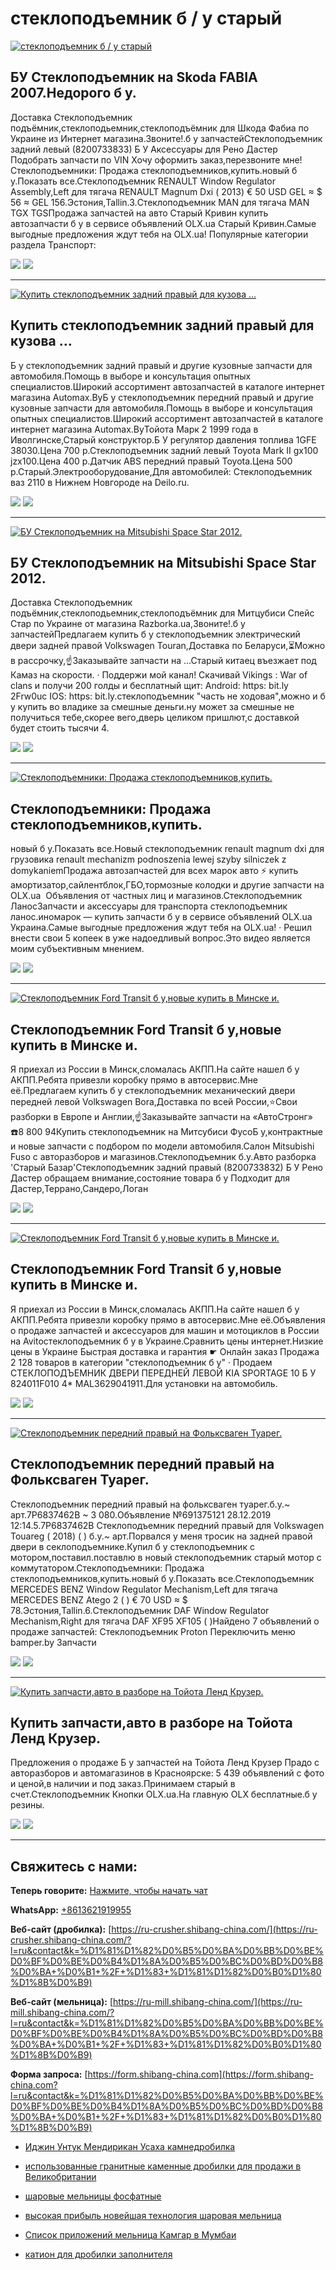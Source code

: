 # стеклоподъемник б / у старый

<a href="https://swt.shibang-china.com/?l=ru&img&k=%D1%81%D1%82%D0%B5%D0%BA%D0%BB%D0%BE%D0%BF%D0%BE%D0%B4%D1%8A%D0%B5%D0%BC%D0%BD%D0%B8%D0%BA+%D0%B1+%2F+%D1%83+%D1%81%D1%82%D0%B0%D1%80%D1%8B%D0%B9" target="_blank">![стеклоподъемник б / у старый](http://static.shibang-china.com/all-800x300/377.jpg)</a>

## БУ Стеклоподъемник на Skoda FABIA 2007.Недорого б у.
Доставка Стеклоподъемник подъёмник,стеклоподьемник,стеклоподъёмник для Шкода Фабиа по Украине из Интернет магазина.Звоните!.б у запчастейСтеклоподъемник задний левый (8200733833) Б У Аксессуары для Рено Дастер Подобрать запчасти по VIN Хочу оформить заказ,перезвоните мне!Стеклоподъемники: Продажа стеклоподъемников,купить.новый б у.Показать все.Стеклоподъемник RENAULT Window Regulator Assembly,Left для тягача RENAULT Magnum Dxi ( 2013) € 50 USD GEL ≈ $ 56 ≈ GEL 156.Эстония,Tallin.3.Стеклоподъемник MAN для тягача MAN TGX TGSПродажа запчастей на авто Старый Кривин купить автозапчасти б у в сервисе объявлений OLX.ua Старый Кривин.Самые выгодные предложения ждут тебя на OLX.ua! Популярные категории раздела Транспорт:


<a href="https://whatsapp.shibangsoft.com/WhatsApp.php" target="_blank" title="WhatsApp">![](http://static.shibang-china.com/icon/whatsapp.png)</a> <a href="https://swt.shibang-china.com/?l=ru&icon&k=%D1%81%D1%82%D0%B5%D0%BA%D0%BB%D0%BE%D0%BF%D0%BE%D0%B4%D1%8A%D0%B5%D0%BC%D0%BD%D0%B8%D0%BA+%D0%B1+%2F+%D1%83+%D1%81%D1%82%D0%B0%D1%80%D1%8B%D0%B9" target="_blank">![](http://static.shibang-china.com/icon/chat-ru.png)</a>

---

<a href="https://swt.shibang-china.com/?l=ru&img&k=%D1%81%D1%82%D0%B5%D0%BA%D0%BB%D0%BE%D0%BF%D0%BE%D0%B4%D1%8A%D0%B5%D0%BC%D0%BD%D0%B8%D0%BA+%D0%B1+%2F+%D1%83+%D1%81%D1%82%D0%B0%D1%80%D1%8B%D0%B9" target="_blank">![Купить стеклоподъемник задний правый для кузова …](http://static.shibang-china.com/all-800x300/1157.jpg)</a>

## Купить стеклоподъемник задний правый для кузова …
Б у стеклоподъемник задний правый и другие кузовные запчасти для автомобиля.Помощь в выборе и консультация опытных специалистов.Широкий ассортимент автозапчастей в каталоге интернет магазина Automax.ByБ у стеклоподъемник передний правый и другие кузовные запчасти для автомобиля.Помощь в выборе и консультация опытных специалистов.Широкий ассортимент автозапчастей в каталоге интернет магазина Automax.ByТойота Марк 2 1999 года в Иволгинске,Старый конструктор.Б У регулятор давления топлива 1GFE 38030.Цена 700 р.Стеклоподъемник задний левый Toyota Mark II gx100 jzx100.Цена 400 р.Датчик ABS передний правый Toyota.Цена 500 р.Старый.Электрооборудование,Для автомобилей: Стеклоподъемник ваз 2110 в Нижнем Новгороде на Deilo.ru.


<a href="https://whatsapp.shibangsoft.com/WhatsApp.php" target="_blank" title="WhatsApp">![](http://static.shibang-china.com/icon/whatsapp.png)</a> <a href="https://swt.shibang-china.com/?l=ru&icon&k=%D1%81%D1%82%D0%B5%D0%BA%D0%BB%D0%BE%D0%BF%D0%BE%D0%B4%D1%8A%D0%B5%D0%BC%D0%BD%D0%B8%D0%BA+%D0%B1+%2F+%D1%83+%D1%81%D1%82%D0%B0%D1%80%D1%8B%D0%B9" target="_blank">![](http://static.shibang-china.com/icon/chat-ru.png)</a>

---

<a href="https://swt.shibang-china.com/?l=ru&img&k=%D1%81%D1%82%D0%B5%D0%BA%D0%BB%D0%BE%D0%BF%D0%BE%D0%B4%D1%8A%D0%B5%D0%BC%D0%BD%D0%B8%D0%BA+%D0%B1+%2F+%D1%83+%D1%81%D1%82%D0%B0%D1%80%D1%8B%D0%B9" target="_blank">![БУ Стеклоподъемник на Mitsubishi Space Star 2012.](http://static.shibang-china.com/all-800x300/1047.jpg)</a>

## БУ Стеклоподъемник на Mitsubishi Space Star 2012.
Доставка Стеклоподъемник подъёмник,стеклоподьемник,стеклоподъёмник для Митцубиси Спейс Стар по Украине от магазина Razborka.ua,Звоните!.б у запчастейПредлагаем купить б у стеклоподъемник электрический двери задней правой Volkswagen Touran,Доставка по Беларуси,⏳️Можно в рассрочку,☝️Заказывайте запчасти на …Старый китаец въезжает под Камаз на скорости.&nbsp;&#0183;&#32;Поддержи мой канал! Скачивай Vikings : War of clans и получи 200 голды и бесплатный щит: Android: https: bit.ly 2Frw0uc IOS: https: bit.ly.стеклоподъемник &quot;часть не ходовая&quot;,можно и б у купить во владике за смешные деньги.ну может за смешные не получиться тебе,скорее вего,дверь целиком пришлют,с доставкой будет стоить тысячи 4.


<a href="https://whatsapp.shibangsoft.com/WhatsApp.php" target="_blank" title="WhatsApp">![](http://static.shibang-china.com/icon/whatsapp.png)</a> <a href="https://swt.shibang-china.com/?l=ru&icon&k=%D1%81%D1%82%D0%B5%D0%BA%D0%BB%D0%BE%D0%BF%D0%BE%D0%B4%D1%8A%D0%B5%D0%BC%D0%BD%D0%B8%D0%BA+%D0%B1+%2F+%D1%83+%D1%81%D1%82%D0%B0%D1%80%D1%8B%D0%B9" target="_blank">![](http://static.shibang-china.com/icon/chat-ru.png)</a>

---

<a href="https://swt.shibang-china.com/?l=ru&img&k=%D1%81%D1%82%D0%B5%D0%BA%D0%BB%D0%BE%D0%BF%D0%BE%D0%B4%D1%8A%D0%B5%D0%BC%D0%BD%D0%B8%D0%BA+%D0%B1+%2F+%D1%83+%D1%81%D1%82%D0%B0%D1%80%D1%8B%D0%B9" target="_blank">![Стеклоподъемники: Продажа стеклоподъемников,купить.](http://static.shibang-china.com/all-800x300/1452.jpg)</a>

## Стеклоподъемники: Продажа стеклоподъемников,купить.
новый б у.Показать все.Новый стеклоподъемник renault magnum dxi для грузовика renault mechanizm podnoszenia lewej szyby silniczek z domykaniemПродажа автозапчастей для всех марок авто ⚡ купить амортизатор,сайлентблок,ГБО,тормозные колодки и другие запчасти на OLX.ua ️ Объявления от частных лиц и магазинов.Стеклоподъемник ЛаносЗапчасти и аксессуары для транспорта стеклоподъемник ланос.иномарок — купить запчасти б у в сервисе объявлений OLX.ua Украина.Самые выгодные предложения ждут тебя на OLX.ua!&nbsp;&#0183;&#32;Решил внести свои 5 копеек в уже надоедливый вопрос.Это видео является моим субъективным мнением.


<a href="https://whatsapp.shibangsoft.com/WhatsApp.php" target="_blank" title="WhatsApp">![](http://static.shibang-china.com/icon/whatsapp.png)</a> <a href="https://swt.shibang-china.com/?l=ru&icon&k=%D1%81%D1%82%D0%B5%D0%BA%D0%BB%D0%BE%D0%BF%D0%BE%D0%B4%D1%8A%D0%B5%D0%BC%D0%BD%D0%B8%D0%BA+%D0%B1+%2F+%D1%83+%D1%81%D1%82%D0%B0%D1%80%D1%8B%D0%B9" target="_blank">![](http://static.shibang-china.com/icon/chat-ru.png)</a>

---

<a href="https://swt.shibang-china.com/?l=ru&img&k=%D1%81%D1%82%D0%B5%D0%BA%D0%BB%D0%BE%D0%BF%D0%BE%D0%B4%D1%8A%D0%B5%D0%BC%D0%BD%D0%B8%D0%BA+%D0%B1+%2F+%D1%83+%D1%81%D1%82%D0%B0%D1%80%D1%8B%D0%B9" target="_blank">![Стеклоподъемник Ford Transit б у,новые купить в Минске и.](http://static.shibang-china.com/all-800x300/1379.jpg)</a>

## Стеклоподъемник Ford Transit б у,новые купить в Минске и.
Я приехал из России в Минск,сломалась АКПП.На сайте нашел б у АКПП.Ребята привезли коробку прямо в автосервис.Мне её.Предлагаем купить б у стеклоподъемник механический двери передней левой Volkswagen Bora,Доставка по всей России,⭐Свои разборки в Европе и Англии,☝️Заказывайте запчасти на &#171;АвтоСтронг&#187; ☎️8 800 94Купить стеклоподъемник на Митсубиси ФусоБ у,контрактные и новые запчасти с подбором по модели автомобиля.Салон Mitsubishi Fuso с авторазборов и магазинов.Стеклоподъемник б.у.Авто разборка 'Старый Базар'Стеклоподъемник задний правый (8200733832) Б У Рено Дастер обращаем внимание,состояние товара б у Подходит для Дастер,Террано,Сандеро,Логан


<a href="https://whatsapp.shibangsoft.com/WhatsApp.php" target="_blank" title="WhatsApp">![](http://static.shibang-china.com/icon/whatsapp.png)</a> <a href="https://swt.shibang-china.com/?l=ru&icon&k=%D1%81%D1%82%D0%B5%D0%BA%D0%BB%D0%BE%D0%BF%D0%BE%D0%B4%D1%8A%D0%B5%D0%BC%D0%BD%D0%B8%D0%BA+%D0%B1+%2F+%D1%83+%D1%81%D1%82%D0%B0%D1%80%D1%8B%D0%B9" target="_blank">![](http://static.shibang-china.com/icon/chat-ru.png)</a>

---

<a href="https://swt.shibang-china.com/?l=ru&img&k=%D1%81%D1%82%D0%B5%D0%BA%D0%BB%D0%BE%D0%BF%D0%BE%D0%B4%D1%8A%D0%B5%D0%BC%D0%BD%D0%B8%D0%BA+%D0%B1+%2F+%D1%83+%D1%81%D1%82%D0%B0%D1%80%D1%8B%D0%B9" target="_blank">![Стеклоподъемник Ford Transit б у,новые купить в Минске и.](http://static.shibang-china.com/all-800x300/115.jpg)</a>

## Стеклоподъемник Ford Transit б у,новые купить в Минске и.
Я приехал из России в Минск,сломалась АКПП.На сайте нашел б у АКПП.Ребята привезли коробку прямо в автосервис.Мне её.Объявления о продаже запчастей и аксессуаров для машин и мотоциклов в России на Avitoстеклоподъемник б у в Украине.Сравнить цены интернет.Низкие цены в Украине Быстрая доставка и гарантия ☛ Онлайн заказ Продажа 2 128 товаров в категории &quot;стеклоподъемник б у&quot;&nbsp;&#0183;&#32;Продаем СТЕКЛОПОДЪЕМНИК ДВЕРИ ПЕРЕДНЕЙ ЛЕВОЙ KIA SPORTAGE 10 Б У 824011F010 4* MAL3629041911.Для установки на автомобиль.


<a href="https://whatsapp.shibangsoft.com/WhatsApp.php" target="_blank" title="WhatsApp">![](http://static.shibang-china.com/icon/whatsapp.png)</a> <a href="https://swt.shibang-china.com/?l=ru&icon&k=%D1%81%D1%82%D0%B5%D0%BA%D0%BB%D0%BE%D0%BF%D0%BE%D0%B4%D1%8A%D0%B5%D0%BC%D0%BD%D0%B8%D0%BA+%D0%B1+%2F+%D1%83+%D1%81%D1%82%D0%B0%D1%80%D1%8B%D0%B9" target="_blank">![](http://static.shibang-china.com/icon/chat-ru.png)</a>

---

<a href="https://swt.shibang-china.com/?l=ru&img&k=%D1%81%D1%82%D0%B5%D0%BA%D0%BB%D0%BE%D0%BF%D0%BE%D0%B4%D1%8A%D0%B5%D0%BC%D0%BD%D0%B8%D0%BA+%D0%B1+%2F+%D1%83+%D1%81%D1%82%D0%B0%D1%80%D1%8B%D0%B9" target="_blank">![Стеклоподъемник передний правый на Фольксваген Туарег.](http://static.shibang-china.com/all-800x300/684.jpg)</a>

## Стеклоподъемник передний правый на Фольксваген Туарег.
Стеклоподъемник передний правый на фольксваген туарег.б.у.~ арт.7P6837462B ~ 3 080.Объявление №691375121 28.12.2019 12:14.5.7P6837462B Стеклоподъемник передний правый для Volkswagen Touareg ( 2018) ( ) б.у.~ арт.Порвался у меня тросик на задней правой двери в секлоподъемнике.Купил б у стеклоподъемник с мотором,поставил.поставлю в новый стеклоподъемник старый мотор с коммутатором.Стеклоподъемники: Продажа стеклоподъемников,купить.новый б у.Показать все.Стеклоподъемник MERCEDES BENZ Window Regulator Mechanism,Left для тягача MERCEDES BENZ Atego 2 ( ) € 70 USD ≈ $ 78.Эстония,Tallin.6.Стеклоподъемник DAF Window Regulator Mechanism,Right для тягача DAF XF95 XF105 ( )Найдено 7 объявлений о продаже запчастей: Стеклоподъемник Proton Переключить меню bamper.by Запчасти


<a href="https://whatsapp.shibangsoft.com/WhatsApp.php" target="_blank" title="WhatsApp">![](http://static.shibang-china.com/icon/whatsapp.png)</a> <a href="https://swt.shibang-china.com/?l=ru&icon&k=%D1%81%D1%82%D0%B5%D0%BA%D0%BB%D0%BE%D0%BF%D0%BE%D0%B4%D1%8A%D0%B5%D0%BC%D0%BD%D0%B8%D0%BA+%D0%B1+%2F+%D1%83+%D1%81%D1%82%D0%B0%D1%80%D1%8B%D0%B9" target="_blank">![](http://static.shibang-china.com/icon/chat-ru.png)</a>

---

<a href="https://swt.shibang-china.com/?l=ru&img&k=%D1%81%D1%82%D0%B5%D0%BA%D0%BB%D0%BE%D0%BF%D0%BE%D0%B4%D1%8A%D0%B5%D0%BC%D0%BD%D0%B8%D0%BA+%D0%B1+%2F+%D1%83+%D1%81%D1%82%D0%B0%D1%80%D1%8B%D0%B9" target="_blank">![Купить запчасти,авто в разборе на Тойота Ленд Крузер.](http://static.shibang-china.com/all-800x300/1321.jpg)</a>

## Купить запчасти,авто в разборе на Тойота Ленд Крузер.
Предложения о продаже Б у запчастей на Тойота Ленд Крузер Прадо с авторазборов и автомагазинов в Красноярске: 5 439 объявлений с фото и ценой,в наличии и под заказ.Принимаем старый в счет.Стеклоподъемник Кнопки OLX.ua.На главную OLX бесплатные.б у резины.

<a href="https://whatsapp.shibangsoft.com/WhatsApp.php" target="_blank" title="WhatsApp">![](http://static.shibang-china.com/icon/whatsapp.png)</a> <a href="https://swt.shibang-china.com/?l=ru&icon&k=%D1%81%D1%82%D0%B5%D0%BA%D0%BB%D0%BE%D0%BF%D0%BE%D0%B4%D1%8A%D0%B5%D0%BC%D0%BD%D0%B8%D0%BA+%D0%B1+%2F+%D1%83+%D1%81%D1%82%D0%B0%D1%80%D1%8B%D0%B9" target="_blank">![](http://static.shibang-china.com/icon/chat-ru.png)</a>

---
## Свяжитесь с нами:

**Теперь говорите:** [Нажмите, чтобы начать чат](https://swt.shibang-china.com?l=ru&contact&k=%D1%81%D1%82%D0%B5%D0%BA%D0%BB%D0%BE%D0%BF%D0%BE%D0%B4%D1%8A%D0%B5%D0%BC%D0%BD%D0%B8%D0%BA+%D0%B1+%2F+%D1%83+%D1%81%D1%82%D0%B0%D1%80%D1%8B%D0%B9)

**WhatsApp:**  [+8613621919955](https://whatsapp.shibangsoft.com/WhatsApp.php)

**Веб-сайт (дробилка):** [https://ru-crusher.shibang-china.com/](https://ru-crusher.shibang-china.com/?l=ru&contact&k=%D1%81%D1%82%D0%B5%D0%BA%D0%BB%D0%BE%D0%BF%D0%BE%D0%B4%D1%8A%D0%B5%D0%BC%D0%BD%D0%B8%D0%BA+%D0%B1+%2F+%D1%83+%D1%81%D1%82%D0%B0%D1%80%D1%8B%D0%B9)

**Веб-сайт (мельница):** [https://ru-mill.shibang-china.com/](https://ru-mill.shibang-china.com/?l=ru&contact&k=%D1%81%D1%82%D0%B5%D0%BA%D0%BB%D0%BE%D0%BF%D0%BE%D0%B4%D1%8A%D0%B5%D0%BC%D0%BD%D0%B8%D0%BA+%D0%B1+%2F+%D1%83+%D1%81%D1%82%D0%B0%D1%80%D1%8B%D0%B9)

**Форма запроса:** [https://form.shibang-china.com](https://form.shibang-china.com?l=ru&contact&k=%D1%81%D1%82%D0%B5%D0%BA%D0%BB%D0%BE%D0%BF%D0%BE%D0%B4%D1%8A%D0%B5%D0%BC%D0%BD%D0%B8%D0%BA+%D0%B1+%2F+%D1%83+%D1%81%D1%82%D0%B0%D1%80%D1%8B%D0%B9)

* [Иджин Унтук Мендирикан Усаха камнедробилка](../124/%D0%98%D0%B4%D0%B6%D0%B8%D0%BD%20%D0%A3%D0%BD%D1%82%D1%83%D0%BA%20%D0%9C%D0%B5%D0%BD%D0%B4%D0%B8%D1%80%D0%B8%D0%BA%D0%B0%D0%BD%20%D0%A3%D1%81%D0%B0%D1%85%D0%B0%20%D0%BA%D0%B0%D0%BC%D0%BD%D0%B5%D0%B4%D1%80%D0%BE%D0%B1%D0%B8%D0%BB%D0%BA%D0%B0.md)

* [использованные гранитные каменные дробилки для продажи в Великобритании](../121/%D0%B8%D1%81%D0%BF%D0%BE%D0%BB%D1%8C%D0%B7%D0%BE%D0%B2%D0%B0%D0%BD%D0%BD%D1%8B%D0%B5%20%D0%B3%D1%80%D0%B0%D0%BD%D0%B8%D1%82%D0%BD%D1%8B%D0%B5%20%D0%BA%D0%B0%D0%BC%D0%B5%D0%BD%D0%BD%D1%8B%D0%B5%20%D0%B4%D1%80%D0%BE%D0%B1%D0%B8%D0%BB%D0%BA%D0%B8%20%D0%B4%D0%BB%D1%8F%20%D0%BF%D1%80%D0%BE%D0%B4%D0%B0%D0%B6%D0%B8%20%D0%B2%20%D0%92%D0%B5%D0%BB%D0%B8%D0%BA%D0%BE%D0%B1%D1%80%D0%B8%D1%82%D0%B0%D0%BD%D0%B8%D0%B8.md)

* [шаровые мельницы фосфатные](../121/%D1%88%D0%B0%D1%80%D0%BE%D0%B2%D1%8B%D0%B5%20%D0%BC%D0%B5%D0%BB%D1%8C%D0%BD%D0%B8%D1%86%D1%8B%20%D1%84%D0%BE%D1%81%D1%84%D0%B0%D1%82%D0%BD%D1%8B%D0%B5.md)

* [высокая прибыль новейшая технология шаровая мельница](../124/%D0%B2%D1%8B%D1%81%D0%BE%D0%BA%D0%B0%D1%8F%20%D0%BF%D1%80%D0%B8%D0%B1%D1%8B%D0%BB%D1%8C%20%D0%BD%D0%BE%D0%B2%D0%B5%D0%B9%D1%88%D0%B0%D1%8F%20%D1%82%D0%B5%D1%85%D0%BD%D0%BE%D0%BB%D0%BE%D0%B3%D0%B8%D1%8F%20%D1%88%D0%B0%D1%80%D0%BE%D0%B2%D0%B0%D1%8F%20%D0%BC%D0%B5%D0%BB%D1%8C%D0%BD%D0%B8%D1%86%D0%B0.md)

* [Список приложений мельница Камгар в Мумбаи](../123/%D0%A1%D0%BF%D0%B8%D1%81%D0%BE%D0%BA%20%D0%BF%D1%80%D0%B8%D0%BB%D0%BE%D0%B6%D0%B5%D0%BD%D0%B8%D0%B9%20%D0%BC%D0%B5%D0%BB%D1%8C%D0%BD%D0%B8%D1%86%D0%B0%20%D0%9A%D0%B0%D0%BC%D0%B3%D0%B0%D1%80%20%D0%B2%20%D0%9C%D1%83%D0%BC%D0%B1%D0%B0%D0%B8.md)

* [катион для дробилки заполнителя](../121/%D0%BA%D0%B0%D1%82%D0%B8%D0%BE%D0%BD%20%D0%B4%D0%BB%D1%8F%20%D0%B4%D1%80%D0%BE%D0%B1%D0%B8%D0%BB%D0%BA%D0%B8%20%D0%B7%D0%B0%D0%BF%D0%BE%D0%BB%D0%BD%D0%B8%D1%82%D0%B5%D0%BB%D1%8F.md)